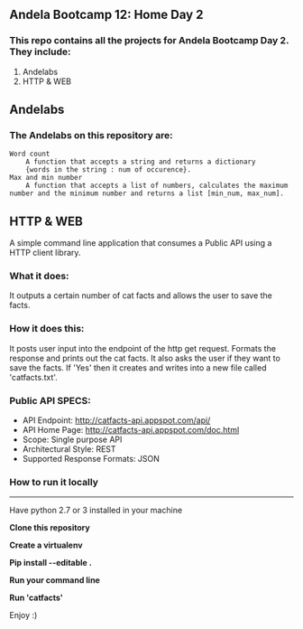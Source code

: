 ## Andela Bootcamp 12: Home Day 2

### This repo contains all the projects for Andela Bootcamp Day 2. They include:

1. Andelabs
2. HTTP & WEB

## Andelabs
### The Andelabs on this repository are:
	Word count
		A function that accepts a string and returns a dictionary
		{words in the string : num of occurence}.  
	Max and min number
		A function that accepts a list of numbers, calculates the maximum number and the minimum number and returns a list [min_num, max_num].

## HTTP & WEB
A simple command line application that consumes a Public API using a HTTP client library.

### What it does:
It outputs a certain number of cat facts and allows the user to save the facts.

### How it does this:
It posts user input into the endpoint of the http get request. Formats the response and prints out the cat facts. 
It also asks the user if they want to save the facts. If 'Yes' then it creates and writes into a new file called 'catfacts.txt'.

### Public API SPECS:
- API Endpoint: http://catfacts-api.appspot.com/api/
- API Home Page: http://catfacts-api.appspot.com/doc.html
- Scope: Single purpose API
- Architectural Style: REST
- Supported Response Formats: JSON

### How to run it locally
--------------------------------------------
Have python 2.7 or 3 installed in your machine

<strong>Clone this repository</strong>

<strong>Create a virtualenv</strong>

<strong>Pip install --editable .</strong>

<strong>Run your command line</strong>

<strong>Run 'catfacts'</strong>

Enjoy :)


